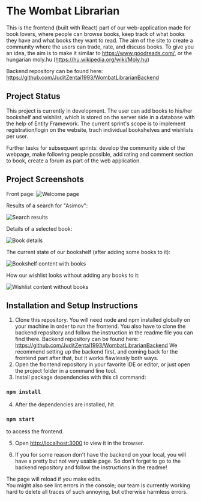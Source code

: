 ﻿# The Wombat Librarian
 
This is the frontend (built with React) part of our web-application made for book lovers, where people can browse books, keep track of what books they have and what books they want to read. The aim of the site to create a community where the users can trade, rate, and discuss books.
To give you an idea, the aim is to make it similar to https://www.goodreads.com/, or the hungarian moly.hu (https://hu.wikipedia.org/wiki/Moly.hu)

Backend repository can be found here: https://github.com/JuditZentai1993/WombatLibrarianBackend

## Project Status

This project is currently in development. The user can add books to his/her bookshelf and wishlist, which is stored on the server side in a database with the help of Entity Framework. The current sprint's scope is to implement registration/login on the website, trach individual bookshelves and wishlists per user.

Further tasks for subsequent sprints: develop the community side of the webpage, make following people possible, add rating and comment section to book, create a forum as part of the web application.

## Project Screenshots

Front page:
![Welcome page](https://i.ibb.co/2czn1dC/wombat-Librarian01.png)

Results of a search for "Asimov":

![Search results](https://i.ibb.co/XJDFRtL/wombat-Librarian02.png)

Details of a selected book:

![Book details](https://i.ibb.co/dD2vFRn/wombat03.png)

The current state of our bookshelf (after adding some books to it):

![Bookshelf content with books](https://i.ibb.co/mtdmDnx/wombat04.png)

How our wishlist looks without adding any books to it:

![Wishlist content without books](https://i.ibb.co/vVLL3ZY/wombat05.png)

## Installation and Setup Instructions

1. Clone this repository. You will need node and npm installed globally on your machine in order to run the frontend.
   You also have to clone the backend repository and follow the instruction in the readme file you can find there.
   Backend repository can be found here: https://github.com/JuditZentai1993/WombatLibrarianBackend
   We recommend setting up the backend first, and coming back for the frontend part after that, but it works flawlessly both ways.
2. Open the frontend repository in your favorite IDE or editor, or just open the project folder in a command line tool.
3. Install package dependencies with this cli command:
### `npm install`
4. After the dependencies are installed, hit
### `npm start`
to access the frontend.

5. Open [http://localhost:3000](http://localhost:3000) to view it in the browser.

6. If you for some reason don't have the backend on your local, you will have a pretty but not very usable page. So don't forget to go to the backend repository and follow the instructions in the readme!

The page will reload if you make edits.\
You might also see lint errors in the console; our team is currently working hard to delete all traces of such annoying, but otherwise harmless errors.
